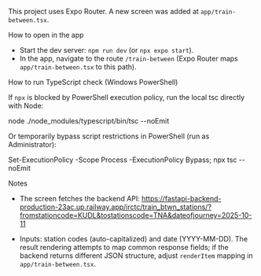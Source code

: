 This project uses Expo Router. A new screen was added at `app/train-between.tsx`.

How to open in the app

- Start the dev server: `npm run dev` (or `npx expo start`).
- In the app, navigate to the route `/train-between` (Expo Router maps `app/train-between.tsx` to this path).

How to run TypeScript check (Windows PowerShell)

If `npx` is blocked by PowerShell execution policy, run the local tsc directly with Node:

node ./node_modules/typescript/bin/tsc --noEmit

Or temporarily bypass script restrictions in PowerShell (run as Administrator):

Set-ExecutionPolicy -Scope Process -ExecutionPolicy Bypass; npx tsc --noEmit

Notes

- The screen fetches the backend API:
  https://fastapi-backend-production-23ac.up.railway.app/irctc/train_btwn_stations/?fromstationcode=KUDL&tostationscode=TNA&dateofjourney=2025-10-11

- Inputs: station codes (auto-capitalized) and date (YYYY-MM-DD). The result rendering attempts to map common response fields; if the backend returns different JSON structure, adjust `renderItem` mapping in `app/train-between.tsx`.